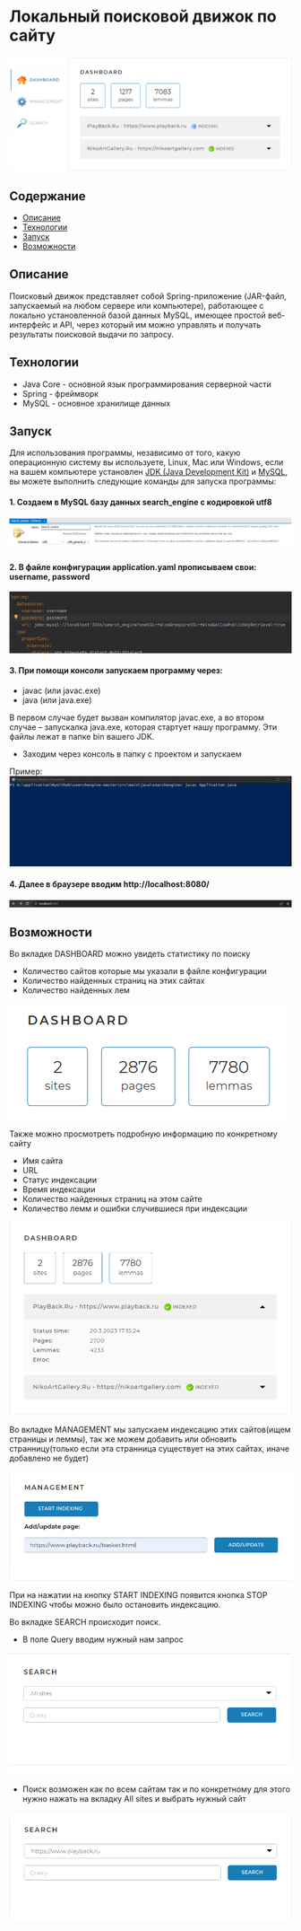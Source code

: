 # Локальный поисковой движок по сайту



![](image/1.png)

## Содержание
- [Описание](#Описание)
- [Технологии](#технологии)
- [Запуск](#Запуск)
- [Возможности](#Возможности)

## Описание 
Поисковый движок представляет собой Spring-приложение (JAR-файл, запускаемый на любом сервере или компьютере), работающее с локально установленной базой данных MySQL, имеющее простой веб-интерфейс и API, через который им можно управлять и получать результаты поисковой выдачи по запросу.

## Технологии
- Java Core - основной язык программирования серверной части
- Spring - фреймворк
- MySQL - основное хранилище данных


## Запуск
Для использования программы, независимо от того, какую операционную систему вы используете, Linux, Mac или Windows, если на вашем компьютере установлен [JDK (Java Development Kit)](https://www.oracle.com/cis/java/technologies/downloads/) и [MySQL](https://dev.mysql.com/downloads/mysql/), вы можете выполнить следующие команды для запуска программы:

#### 1.  Создаем в MySQL базу данных search_engine с кодировкой utf8
  ![](image/9.png)
#### 2. В файле конфигурации application.yaml прописываем свои: username, password
  ![](image/10.png)
#### 3. При помощи консоли запускаем программу через:
- javac (или javac.exe)
- java (или  java.exe)

В первом случае будет вызван компилятор javac.exe, а во втором случае – запускалка java.exe, которая стартует нашу программу. Эти файлы лежат в папке bin  вашего JDK.
-  Заходим через консоль в папку с проектом и запускаем

Пример:
![](image/2.png)


#### 4. Далее в браузере вводим http://localhost:8080/
![](image/3.png)

## Возможности

Во вкладке DASHBOARD можно увидеть статистику по поиску 

- Количество сайтов которые мы указали в файле конфигурации
- Количество найденных страниц на этих сайтах
- Количество найденных лем 

![](image/4.png)

Также можно просмотреть подробную информацию по конкретному сайту

- Имя сайта 
- URL
- Статус индексации
- Время индексации
- Количество найденных страниц на этом сайте
- Количество лемм и ошибки случившиеся при индексации

![](image/5.png)

Во вкладке MANAGEMENT мы запускаем индексацию этих сайтов(ищем страницы и леммы), так же можем добавить или обновить странницу(только если эта странница существует на этих сайтах, иначе добавлено не будет)

![](image/6.png)

При на нажатии на кнопку START INDEXING появится кнопка STOP INDEXING чтобы можно было остановить индексацию.

Во вкладке SEARCH происходит поиск. 
- В поле Query вводим нужный нам запрос

![](image/7.png)

- Поиск возможен как по всем сайтам так и по конкретному для этого нужно нажать на вкладку All sites и выбрать нужный сайт

![](image/8.png)